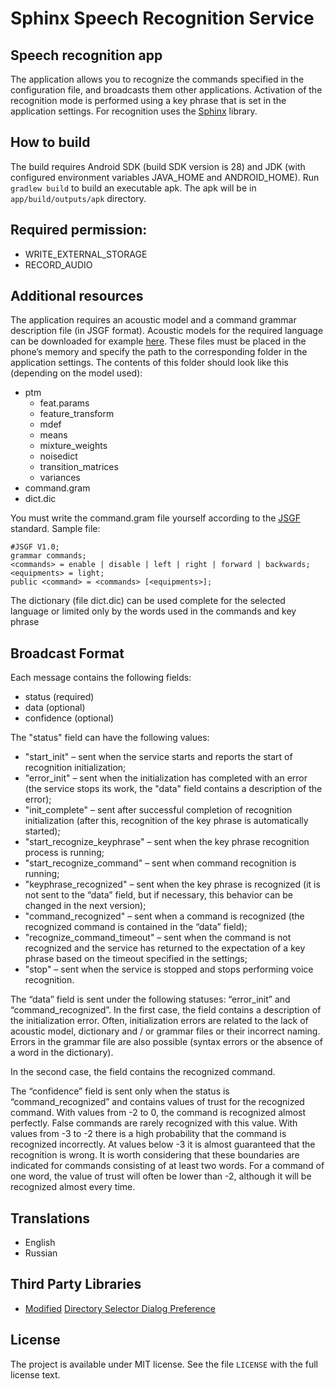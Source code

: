 # Sphinx Speech Recognition Service

## Speech recognition app

The application allows you to recognize the commands specified in the configuration file, and broadcasts them other applications. Activation of the recognition mode is performed using a key phrase that is set in the application settings. For recognition uses the [Sphinx](https://cmusphinx.github.io/) library.

## How to build
The build requires Android SDK (build SDK version is 28) and JDK (with configured environment variables JAVA_HOME and ANDROID_HOME).
Run `gradlew build` to build an executable apk.
The apk will be in `app/build/outputs/apk` directory.

## Required permission:
  - WRITE_EXTERNAL_STORAGE
  - RECORD_AUDIO

## Additional resources
The application requires an acoustic model and a command grammar description file (in JSGF format).
Acoustic models for the required language can be downloaded for example [here](https://sourceforge.net/projects/cmusphinx/files/Acoustic%20and%20Language%20Models/).
These files must be placed in the phone’s memory and specify the path to the corresponding folder in the application settings.
The contents of this folder should look like this (depending on the model used):
  - ptm
    - feat.params
    - feature_transform
    - mdef
    - means
    - mixture_weights
    - noisedict
    - transition_matrices
    - variances
  - command.gram
  - dict.dic

You must write the command.gram file yourself according to the [JSGF](https://www.w3.org/TR/2000/NOTE-jsgf-20000605/) standard.
Sample file:
```
#JSGF V1.0;
grammar commands;
<commands> = enable | disable | left | right | forward | backwards;
<equipments> = light;
public <command> = <commands> [<equipments>];
```
The dictionary (file dict.dic) can be used complete for the selected language or limited only by the words used in the commands and key phrase

## Broadcast Format
Each message contains the following fields:
 - status (required)
 - data (optional)
 - confidence (optional)

The "status" field can have the following values:
 - "start_init" – sent when the service starts and reports the start of recognition initialization;
 - "error_init" – sent when the initialization has completed with an error (the service stops its work, the "data" field contains a description of the error);
 - "init_complete" – sent after successful completion of recognition initialization (after this, recognition of the key phrase is automatically started);
 - "start_recognize_keyphrase" – sent when the key phrase recognition process is running;
 - "start_recognize_command" – sent when command recognition is running;
 - "keyphrase_recognized" – sent when the key phrase is recognized (it is not sent to the “data” field, but if necessary, this behavior can be changed in the next version);
 - "command_recognized" – sent when a command is recognized (the recognized command is contained in the “data” field);
 - "recognize_command_timeout" – sent when the command is not recognized and the service has returned to the expectation of a key phrase based on the timeout specified in the settings;
 - "stop" – sent when the service is stopped and stops performing voice recognition.

The “data” field is sent under the following statuses: “error_init” and “command_recognized”.
In the first case, the field contains a description of the initialization error. Often, initialization errors are related to the lack of acoustic model, dictionary and / or grammar files or their incorrect naming. Errors in the grammar file are also possible (syntax errors or the absence of a word in the dictionary).

In the second case, the field contains the recognized command.

The “confidence” field is sent only when the status is “command_recognized” and contains values of trust for the recognized command. With values from -2 to 0, the command is recognized almost perfectly. False commands are rarely recognized with this value. With values from -3 to -2 there is a high probability that the command is recognized incorrectly. At values below -3 it is almost guaranteed that the recognition is wrong. It is worth considering that these boundaries are indicated for commands consisting of at least two words. For a command of one word, the value of trust will often be lower than -2, although it will be recognized almost every time.

## Translations
  - English
  - Russian

## Third Party Libraries
  - [Modified](https://github.com/snowy-owll/directory-selector-dialog-preference) [Directory Selector Dialog Preference](https://github.com/lemberg/directory-selector-dialog-preference)

## License
The project is available under MIT license. See the file `LICENSE` with the full license text.
